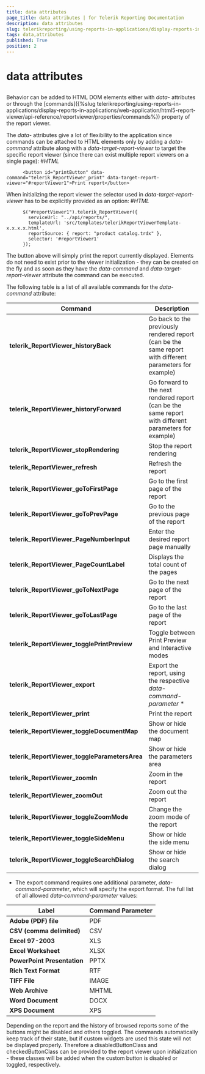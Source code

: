 ```yaml
---
title: data attributes
page_title: data attributes | for Telerik Reporting Documentation
description: data attributes
slug: telerikreporting/using-reports-in-applications/display-reports-in-applications/web-application/html5-report-viewer/api-reference/data-attributes
tags: data,attributes
published: True
position: 2
---
```


# data attributes



## 

Behavior can be added to HTML DOM elements either with *data-* attributes or through the [commands]({%slug telerikreporting/using-reports-in-applications/display-reports-in-applications/web-application/html5-report-viewer/api-reference/reportviewer/properties/commands%}) property of the report viewer.
        

The *data-* attributes give a lot of flexibility to the application since commands can be attached to HTML elements 
          only by adding a *data-command* attribute along with a *data-target-report-viewer* to target the specific report viewer 
          (since there can exist multiple report viewers on a single page):
        #_HTML_

	
          <button id="printButton" data-command="telerik_ReportViewer_print" data-target-report-viewer="#reportViewer1">Print report</button>
          



When initializing the report viewer the selector used in *data-target-report-viewer* has to be explicitly provided as an
          option:
        #_HTML_

	
          $("#reportViewer1").telerik_ReportViewer({
            serviceUrl: "../api/reports/",
            templateUrl: 'src/templates/telerikReportViewerTemplate-x.x.x.x.html',
            reportSource: { report: "product catalog.trdx" },
            selector: '#reportViewer1'
          });
          



The button above will simply print the report currently displayed.
          Elements do not need to exist prior to the viewer initialization - they can be created on the fly
          and as soon as they have the *data-command* and *data-target-report-viewer* attribute 
          the command can be executed.
        

The following table is a list of all available commands for the *data-command* attribute:
        


| Command | Description |
| ------ | ------ |
| __telerik_ReportViewer_historyBack__ |Go back to the previously rendered report (can be the same report with different parameters for example)|
| __telerik_ReportViewer_historyForward__ |Go forward to the next rendered report (can be the same report with different parameters for example)|
| __telerik_ReportViewer_stopRendering__ |Stop the report rendering|
| __telerik_ReportViewer_refresh__ |Refresh the report|
| __telerik_ReportViewer_goToFirstPage__ |Go to the first page of the report|
| __telerik_ReportViewer_goToPrevPage__ |Go to the previous page of the report|
| __telerik_ReportViewer_PageNumberInput__ |Enter the desired report page manually|
| __telerik_ReportViewer_PageCountLabel__ |Displays the total count of the pages|
| __telerik_ReportViewer_goToNextPage__ |Go to the next page of the report|
| __telerik_ReportViewer_goToLastPage__ |Go to the last page of the report|
| __telerik_ReportViewer_togglePrintPreview__ |Toggle between Print Preview and Interactive modes|
| __telerik_ReportViewer_export__ |Export the report, using the respective *data-command-parameter* *|
| __telerik_ReportViewer_print__ |Print the report|
| __telerik_ReportViewer_toggleDocumentMap__ |Show or hide the document map|
| __telerik_ReportViewer_toggleParametersArea__ |Show or hide the parameters area|
| __telerik_ReportViewer_zoomIn__ |Zoom in the report|
| __telerik_ReportViewer_zoomOut__ |Zoom out the report|
| __telerik_ReportViewer_toggleZoomMode__ |Change the zoom mode of the report|
| __telerik_ReportViewer_toggleSideMenu__ |Show or hide the side menu|
| __telerik_ReportViewer_toggleSearchDialog__ |Show or hide the search dialog|

* The export command requires one additional parameter, *data-command-parameter*, which will specify the export format. 
          The full list of all allowed *data-command-parameter* values:
        


| Label | Command Parameter |
| ------ | ------ |
| __Adobe (PDF) file__ |PDF|
| __CSV (comma delimited)__ |CSV|
| __Excel 97-2003__ |XLS|
| __Excel Worksheet__ |XLSX|
| __PowerPoint Presentation__ |PPTX|
| __Rich Text Format__ |RTF|
| __TIFF File__ |IMAGE|
| __Web Archive__ |MHTML|
| __Word Document__ |DOCX|
| __XPS Document__ |XPS|

Depending on the report and the history of browsed reports some of the buttons might be disabled and others toggled. 
          The commands automatically keep track of their state, but if custom widgets are used this state will not be displayed properly. 
          Therefore a disabledButtonClass and checkedButtonClass can be provided to the report viewer upon initialization - 
          these classes will be added when the custom button is disabled or toggled, respectively.
        
